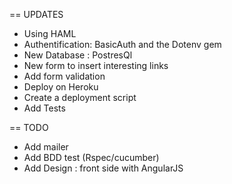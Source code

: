 == UPDATES

- Using HAML
- Authentification: BasicAuth and the Dotenv gem
- New Database : PostresQl
- New form to insert interesting links
- Add form validation
- Deploy on Heroku
- Create a deployment script
- Add Tests

== TODO
- Add mailer
- Add BDD test (Rspec/cucumber)
- Add  Design : front side with AngularJS

